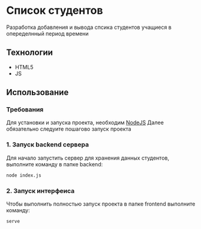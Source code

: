 # Список студентов
Разработка добавления и вывода спсика студентов учащиеся в опеределнный период времени

## Технологии
- HTML5
- JS

## Использование

### Требования
Для установки и запуска проекта, необходим [NodeJS](https://nodejs.org/)
Далее обязательно следуите пошагово запуск проекта 

### 1. Запуск backend сервера
Для начало запустить сервер для хранения данных студентов, выполните команду в папке backend:
```sh
node index.js
```

### 2. Запуск интерфеиса
Чтобы выполнить полностью запуск проекта в папке frontend выполните команду: 
```sh
serve
```
